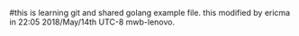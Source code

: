 #this is learning git and shared golang example file.
this modified by ericma in 22:05 2018/May/14th UTC-8 mwb-lenovo.
